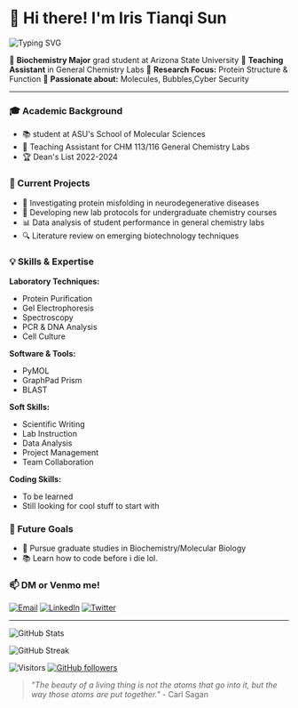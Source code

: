 # :wave: Hi there! I'm Iris Tianqi Sun

![Typing SVG](https://readme-typing-svg.herokuapp.com?font=Fira+Code&pause=1000&color=9C77E8&center=true&vCenter=true&width=435&lines=Biochemistry+Student+at+ASU;Teaching+Assistant;Aspiring+Researcher;Science+Enthusiast&duration=3000)

:dna: **Biochemistry Major** grad student at Arizona State University
:test_tube: **Teaching Assistant** in General Chemistry Labs
:microscope: **Research Focus:** Protein Structure & Function
:lab_coat: **Passionate about:** Molecules, Bubbles,Cyber Security

---

### 🎓 Academic Background

- 📚 student at ASU's School of Molecular Sciences
- 📝 Teaching Assistant for CHM 113/116 General Chemistry Labs
- 🏆 Dean's List 2022-2024

### 🔭 Current Projects

- 🧬 Investigating protein misfolding in neurodegenerative diseases
- 🧪 Developing new lab protocols for undergraduate chemistry courses
- 📊 Data analysis of student performance in general chemistry labs
- 🔍 Literature review on emerging biotechnology techniques

### 💡 Skills & Expertise

**Laboratory Techniques:**

- Protein Purification
- Gel Electrophoresis
- Spectroscopy
- PCR & DNA Analysis
- Cell Culture

**Software & Tools:**

- PyMOL
- GraphPad Prism
- BLAST

**Soft Skills:**

- Scientific Writing
- Lab Instruction
- Data Analysis
- Project Management
- Team Collaboration

**Coding Skills:**

- To be learned
- Still looking for cool stuff to start with

### 🎯 Future Goals

- 🔬 Pursue graduate studies in Biochemistry/Molecular Biology
- 📚 Learn how to code before i die lol.

### 📫 DM or Venmo me!

[![Email](https://img.shields.io/badge/Email-9C77E8?style=for-the-badge&logo=gmail&logoColor=white)](mailto:your.email@asu.edu)
[![LinkedIn](https://img.shields.io/badge/LinkedIn-8CA6DB?style=for-the-badge&logo=linkedin&logoColor=white)](https://www.linkedin.com/in/iris-sun/)
[![Twitter](https://img.shields.io/badge/Twitter-B8A7E8?style=for-the-badge&logo=twitter&logoColor=white)](https://twitter.com/your_handle)

---

![GitHub Stats](https://github-readme-stats.vercel.app/api?username=ooooolahs&show_icons=true&theme=material-palenight&bg_color=2b213a&title_color=9C77E8&icon_color=B8A7E8&text_color=8CA6DB&border_color=9C77E8)

![GitHub Streak](https://github-readme-streak-stats.herokuapp.com/?user=ooooolahs&theme=material-palenight&background=2b213a&border=9C77E8&ring=B8A7E8&fire=8CA6DB&currStreakNum=9C77E8&sideNums=9C77E8&currStreakLabel=B8A7E8&sideLabels=B8A7E8&dates=8CA6DB)

![Visitors](https://visitor-badge.laobi.icu/badge?page_id=ooooolahs.ooooolahs&left_color=2b213a&right_color=9C77E8)
[![GitHub followers](https://img.shields.io/github/followers/ooooolahs.svg?style=for-the-badge&logo=github&color=9C77E8&logoColor=white&label=Follow)](https://github.com/ooooolahs?tab=followers)

> _"The beauty of a living thing is not the atoms that go into it, but the way those atoms are put together."_ - Carl Sagan
